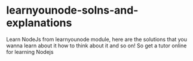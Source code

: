 # learnyounode-solns-and-explanations
Learn NodeJs from learnyounode module, here are the solutions that you wanna learn about it how to think about it and so on! So get a tutor online for learning Nodejs
